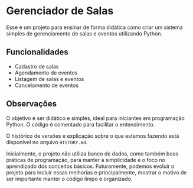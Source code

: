 # Gerenciador de Salas

Esse é um projeto para ensinar de forma didática como criar um sistema simples de gerenciamento de salas e eventos utilizando Python.

## Funcionalidades

- Cadastro de salas
- Agendamento de eventos
- Listagem de salas e eventos
- Cancelamento de eventos

## Observações

O objetivo é ser didático e simples, ideal para iniciantes em programação Python. O código é comentado para facilitar o entendimento.

O histórico de versões e explicação sobre o que estamos fazendo está disponível no arquivo `HISTORY.md`.

Inicialmente, o projeto não utiliza banco de dados, como também boas práticas de programação, para manter a simplicidade e o foco no aprendizado dos conceitos básicos.
Futuramente, podemos evoluir o projeto para incluir essas melhorias e principalmente, mostrar o motivo de ser importante manter o código limpo e organizado.
